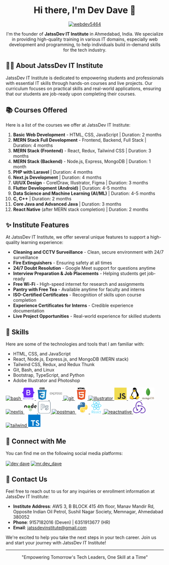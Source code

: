 <h1 align="center">Hi there, I'm Dev Dave 👋</h1>

<p align="center"> <a href="https://github.com/ryo-ma/github-profile-trophy"><img src="https://github-profile-trophy.vercel.app/?username=webdev5464&theme=darkhub" alt="webdev5464" /></a> </p>

<p align="center">I'm the founder of <strong>JatssDev IT Institute</strong> in Ahmedabad, India. We specialize in providing high-quality training in various IT domains, especially web development and programming, to help individuals build in-demand skills for the tech industry.</p>

## 🧑‍💻 About JatssDev IT Institute

JatssDev IT Institute is dedicated to empowering students and professionals with essential IT skills through hands-on courses and live projects. Our curriculum focuses on practical skills and real-world applications, ensuring that our students are job-ready upon completing their courses.

## 📚 Courses Offered

Here is a list of the courses we offer at JatssDev IT Institute:

1. **Basic Web Development** - HTML, CSS, JavaScript | Duration: 2 months
2. **MERN Stack Full Development** - Frontend, Backend, Full Stack | Duration: 4 months
3. **MERN Stack (Frontend)** - React, Redux, Tailwind CSS | Duration: 3 months
4. **MERN Stack (Backend)** - Node.js, Express, MongoDB | Duration: 1 month
5. **PHP with Laravel** | Duration: 4 months
6. **Next.js Development** | Duration: 4 months
7. **UI/UX Design** - CorelDraw, Illustrator, Figma | Duration: 3 months
8. **Flutter Development (Android)** | Duration: 4-5 months
9. **Data Science and Machine Learning (AI/ML)** | Duration: 4-5 months
10. **C, C++** | Duration: 2 months
11. **Core Java and Advanced Java** | Duration: 3 months
12. **React Native** (after MERN stack completion) | Duration: 2 months

## ✨ Institute Features

At JatssDev IT Institute, we offer several unique features to support a high-quality learning experience:

* **Cleaning and CCTV Surveillance** - Clean, secure environment with 24/7 surveillance
* **Fire Extinguishers** - Ensuring safety at all times
* **24/7 Doubt Resolution** - Google Meet support for questions anytime
* **Interview Preparation & Job Placements** - Helping students get job-ready
* **Free Wi-Fi** - High-speed internet for research and assignments
* **Pantry with Free Tea** - Available anytime for faculty and interns
* **ISO-Certified Certificates** - Recognition of skills upon course completion
* **Experience Certificates for Interns** - Credible experience documentation
* **Live Project Opportunities** - Real-world experience for skilled students

## 🥇 Skills

Here are some of the technologies and tools that I am familiar with:

* HTML, CSS, and JavaScript
* React, Node.js, Express.js, and MongoDB (MERN stack)
* Tailwind CSS, Redux, and Redux Thunk
* Git, Bash, and Linux
* Bootstrap, TypeScript, and Python
* Adobe Illustrator and Photoshop

<p align="left"> <a href="https://www.gnu.org/software/bash/" target="_blank" rel="noreferrer"> <img src="https://www.vectorlogo.zone/logos/gnu_bash/gnu_bash-icon.svg" alt="bash" width="40" height="40"/> </a> <a href="https://getbootstrap.com" target="_blank" rel="noreferrer"> <img src="https://raw.githubusercontent.com/devicons/devicon/master/icons/bootstrap/bootstrap-plain-wordmark.svg" alt="bootstrap" width="40" height="40"/> </a> <a href="https://www.w3schools.com/css/" target="_blank" rel="noreferrer"> <img src="https://raw.githubusercontent.com/devicons/devicon/master/icons/css3/css3-original-wordmark.svg" alt="css3" width="40" height="40"/> </a> <a href="https://expressjs.com" target="_blank" rel="noreferrer"> <img src="https://raw.githubusercontent.com/devicons/devicon/master/icons/express/express-original-wordmark.svg" alt="express" width="40" height="40"/> </a> <a href="https://git-scm.com/" target="_blank" rel="noreferrer"> <img src="https://www.vectorlogo.zone/logos/git-scm/git-scm-icon.svg" alt="git" width="40" height="40"/> </a> <a href="https://www.w3.org/html/" target="_blank" rel="noreferrer"> <img src="https://raw.githubusercontent.com/devicons/devicon/master/icons/html5/html5-original-wordmark.svg" alt="html5" width="40" height="40"/> </a> <a href="https://www.adobe.com/in/products/illustrator.html" target="_blank" rel="noreferrer"> <img src="https://www.vectorlogo.zone/logos/adobe_illustrator/adobe_illustrator-icon.svg" alt="illustrator" width="40" height="40"/> </a> <a href="https://developer.mozilla.org/en-US/docs/Web/JavaScript" target="_blank" rel="noreferrer"> <img src="https://raw.githubusercontent.com/devicons/devicon/master/icons/javascript/javascript-original.svg" alt="javascript" width="40" height="40"/> </a> <a href="https://www.linux.org/" target="_blank" rel="noreferrer"> <img src="https://raw.githubusercontent.com/devicons/devicon/master/icons/linux/linux-original.svg" alt="linux" width="40" height="40"/> </a> <a href="https://www.mongodb.com/" target="_blank" rel="noreferrer"> <img src="https://raw.githubusercontent.com/devicons/devicon/master/icons/mongodb/mongodb-original-wordmark.svg" alt="mongodb" width="40" height="40"/> </a> <a href="https://nextjs.org/" target="_blank" rel="noreferrer"> <img src="https://cdn.worldvectorlogo.com/logos/nextjs-2.svg" alt="nextjs" width="40" height="40"/> </a> <a href="https://nodejs.org" target="_blank" rel="noreferrer"> <img src="https://raw.githubusercontent.com/devicons/devicon/master/icons/nodejs/nodejs-original-wordmark.svg" alt="nodejs" width="40" height="40"/> </a> <a href="https://www.photoshop.com/en" target="_blank" rel="noreferrer"> <img src="https://raw.githubusercontent.com/devicons/devicon/master/icons/photoshop/photoshop-line.svg" alt="photoshop" width="40" height="40"/> </a> <a href="https://postman.com" target="_blank" rel="noreferrer"> <img src="https://www.vectorlogo.zone/logos/getpostman/getpostman-icon.svg" alt="postman" width="40" height="40"/> </a> <a href="https://www.python.org" target="_blank" rel="noreferrer"> <img src="https://raw.githubusercontent.com/devicons/devicon/master/icons/python/python-original.svg" alt="python" width="40" height="40"/> </a> <a href="https://reactjs.org/" target="_blank" rel="noreferrer"> <img src="https://raw.githubusercontent.com/devicons/devicon/master/icons/react/react-original-wordmark.svg" alt="react" width="40" height="40"/> </a> <a href="https://reactnative.dev/" target="_blank" rel="noreferrer"> <img src="https://reactnative.dev/img/header_logo.svg" alt="reactnative" width="40" height="40"/> </a> <a href="https://redux.js.org" target="_blank" rel="noreferrer"> <img src="https://raw.githubusercontent.com/devicons/devicon/master/icons/redux/redux-original.svg" alt="redux" width="40" height="40"/> </a> <a href="https://tailwindcss.com/" target="_blank" rel="noreferrer"> <img src="https://www.vectorlogo.zone/logos/tailwindcss/tailwindcss-icon.svg" alt="tailwind" width="40" height="40"/> </a> <a href="https://www.typescriptlang.org/" target="_blank" rel="noreferrer"> <img src="https://raw.githubusercontent.com/devicons/devicon/master/icons/typescript/typescript-original.svg" alt="typescript" width="40" height="40"/> </a> </p>

## 🤳 Connect with Me

You can find me on the following social media platforms:

<p align="left">
<a href="https://www.facebook.com/dev.dave.1023/" target="blank"><img align="center" src="https://raw.githubusercontent.com/rahuldkjain/github-profile-readme-generator/master/src/images/icons/Social/facebook.svg" alt="dev dave" height="30" width="40" /></a>
<a href="https://instagram.com/mr.dev_dave" target="blank"><img align="center" src="https://raw.githubusercontent.com/rahuldkjain/github-profile-readme-generator/master/src/images/icons/Social/instagram.svg" alt="mr.dev_dave" height="30" width="40" /></a>
</p>

## 📌 Contact Us

Feel free to reach out to us for any inquiries or enrollment information at JatssDev IT Institute:

- **Institute Address**: AWS 3, B BLOCK 415 4th floor, Manav Mandir Rd, Opposite Indian Oil Petrol, Sushil Nagar Society, Memnagar, Ahmedabad 380052
- **Phone**: 9157182016 (Deven) | 6351913677 (HR)
- **Email**: jatssdevinstitute@gmail.com

We're excited to help you take the next steps in your tech career. Join us and start your journey with JatssDev IT Institute!

---

<p align="center">"Empowering Tomorrow's Tech Leaders, One Skill at a Time"</p>

